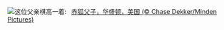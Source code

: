 ![](https://www.bing.com/th?id=OHR.RedFoxDad_ZH-CN4894022141_UHD.jpg&w=1000)这位父亲棋高一着:&nbsp;&ensp;[赤狐父子，华盛顿，美国 (© Chase Dekker/Minden Pictures)](https://www.bing.com/th?id=OHR.RedFoxDad_ZH-CN4894022141_UHD.jpg)
<br><br/>
